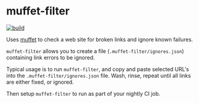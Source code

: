 muffet-filter
=============

[![build](https://github.com/bhamail/muffet-filter/actions/workflows/test.yml/badge.svg)](https://github.com/raviqqe/muffet/actions)

Uses [muffet](https://github.com/raviqqe/muffet) to check a web site for broken links and ignore known failures.

`muffet-filter` allows you to create a file (`.muffet-filter/ignores.json`) containing link errors to be ignored.

Typical usage is to run `muffet-filter`, and copy and paste selected URL's into the `.muffet-filter/ignores.json` file.
Wash, rinse, repeat until all links are either fixed, or ignored.

Then setup `muffet-filter` to run as part of your nightly CI job.

